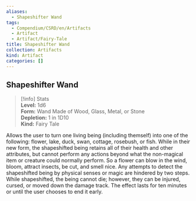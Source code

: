 ```yaml
---
aliases:
  - Shapeshifter Wand
tags:
  - Compendium/CSRD/en/Artifacts
  - Artifact
  - Artifact/Fairy-Tale
title: Shapeshifter Wand
collection: Artifacts
kind: Artifact
categories: []
---
```

## Shapeshifter Wand  
>[!info] Stats  
> **Level:** 1d6  
> **Form:** Wand Made of Wood, Glass, Metal, or Stone  
> **Depletion:** 1 in 1D10  
> **Kind:** Fairy Tale
  
Allows the user to turn one living being (including themself) into one of the following: flower, lake, duck, swan, cottage, rosebush, or fish. While in their new form, the shapeshifted being retains all of their health and other attributes, but cannot perform any actions beyond what the non-magical item or creature could normally perform. So a flower can blow in the wind, bloom, attract insects, be cut, and smell nice. Any attempts to detect the shapeshifted being by physical senses or magic are hindered by two steps. While shapeshifted, the being cannot die; however, they can be injured, cursed, or moved down the damage track. The effect lasts for ten minutes or until the user chooses to end it early.